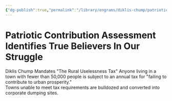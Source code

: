 ```yaml
---
{"dg-publish":true,"permalink":"/library/engrams/diklis-chump/patriotic-contribution-assessment-identifies-true-believers-in-our-struggle/","tags":["DC/Rural","DC/AS4"]}
---
```


# Patriotic Contribution Assessment Identifies True Believers In Our Struggle
Diklis Chump Mandates "The Rural Uselessness Tax"
Anyone living in a town with fewer than 50,000 people is subject to an annual tax for "failing to contribute to urban prosperity."  
Towns unable to meet tax requirements are bulldozed and converted into corporate dumping sites.
